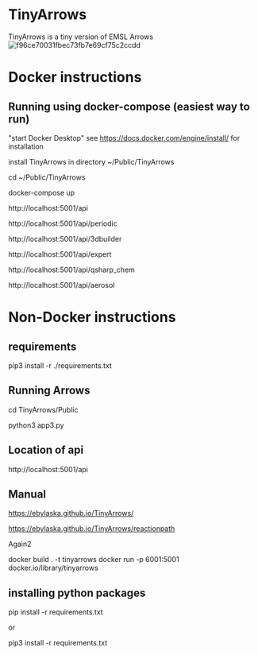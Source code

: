 # TinyArrows
TinyArrows is a tiny version of EMSL Arrows
![f96ce70031fbec73fb7e69cf75c2ccdd](https://github.com/ebylaska/TinyArrows/assets/2509461/94075dd3-48c5-4493-994f-64843ce941ce)

# Docker instructions
## Running using docker-compose (easiest way to run)
 
"start Docker Desktop" see https://docs.docker.com/engine/install/ for installation

 install TinyArrows in directory ~/Public/TinyArrows
 
 cd ~/Public/TinyArrows
 
 docker-compose up
 
 http://localhost:5001/api

 http://localhost:5001/api/periodic
  
 http://localhost:5001/api/3dbuilder
 
 http://localhost:5001/api/expert

 http://localhost:5001/api/qsharp_chem

 http://localhost:5001/api/aerosol

# Non-Docker instructions
## requirements ##
pip3 install -r ./requirements.txt

## Running Arrows
cd TinyArrows/Public

python3 app3.py


## Location of api
http://localhost:5001/api


## Manual ##
https://ebylaska.github.io/TinyArrows/

https://ebylaska.github.io/TinyArrows/reactionpath

Again2

docker build . -t tinyarrows
docker run -p 6001:5001 docker.io/library/tinyarrows


## installing python packages
pip install -r requirements.txt

or 

pip3 install -r requirements.txt

